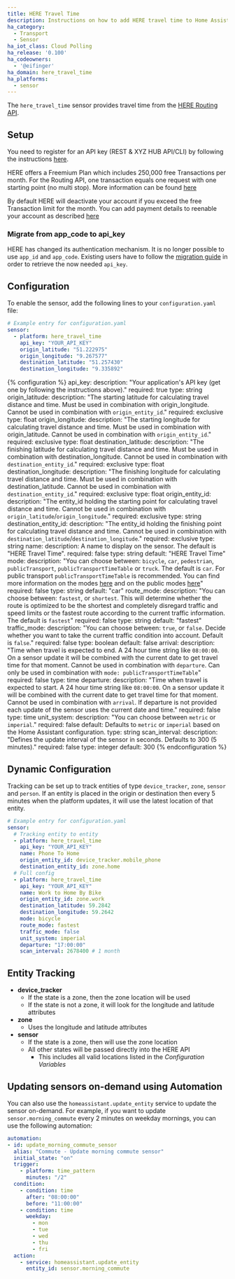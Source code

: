 ```yaml
---
title: HERE Travel Time
description: Instructions on how to add HERE travel time to Home Assistant.
ha_category:
  - Transport
  - Sensor
ha_iot_class: Cloud Polling
ha_release: '0.100'
ha_codeowners:
  - '@eifinger'
ha_domain: here_travel_time
ha_platforms:
  - sensor
---
```


The `here_travel_time` sensor provides travel time from the [HERE Routing API](https://developer.here.com/documentation/routing/topics/introduction.html).

## Setup

You need to register for an API key (REST & XYZ HUB API/CLI) by following the instructions [here](https://developer.here.com/documentation/routing/topics/introduction.html?create=Freemium-Basic&keepState=true&step=account).

HERE offers a Freemium Plan which includes 250,000 free Transactions per month. For the Routing API, one transaction equals one request with one starting point (no multi stop). More information can be found [here](https://developer.here.com/faqs#payment-subscription)

By default HERE will deactivate your account if you exceed the free Transaction limit for the month. You can add payment details to reenable your account as described [here](https://developer.here.com/faqs)

### Migrate from app_code to api_key

HERE has changed its authentication mechanism. It is no longer possible to use `app_id` and `app_code`. Existing users have to follow the [migration guide](https://developer.here.com/documentation/authentication/dev_guide/topics/api-key-credentials.html) in order to retrieve the now needed `api_key`.

## Configuration

To enable the sensor, add the following lines to your `configuration.yaml` file:

```yaml
# Example entry for configuration.yaml
sensor:
  - platform: here_travel_time
    api_key: "YOUR_API_KEY"
    origin_latitude: "51.222975"
    origin_longitude: "9.267577"
    destination_latitude: "51.257430"
    destination_longitude: "9.335892"
```

{% configuration %}
api_key:
  description: "Your application's API key (get one by following the instructions above)."
  required: true
  type: string
origin_latitude:
  description: "The starting latitude for calculating travel distance and time. Must be used in combination with origin_longitude. Cannot be used in combination with `origin_entity_id`."
  required: exclusive
  type: float
origin_longitude:
  description: "The starting longitude for calculating travel distance and time. Must be used in combination with origin_latitude. Cannot be used in combination with `origin_entity_id`."
  required: exclusive
  type: float
destination_latitude:
  description: "The finishing latitude for calculating travel distance and time. Must be used in combination with destination_longitude. Cannot be used in combination with `destination_entity_id`."
  required: exclusive
  type: float
destination_longitude:
  description: "The finishing longitude for calculating travel distance and time. Must be used in combination with destination_latitude. Cannot be used in combination with `destination_entity_id`."
  required: exclusive
  type: float
origin_entity_id:
  description: "The entity_id holding the starting point for calculating travel distance and time. Cannot be used in combination with `origin_latitude`/`origin_longitude`."
  required: exclusive
  type: string
destination_entity_id:
  description: "The entity_id holding the finishing point for calculating travel distance and time. Cannot be used in combination with `destination_latitude`/`destination_longitude`."
  required: exclusive
  type: string
name:
  description: A name to display on the sensor. The default is "HERE Travel Time".
  required: false
  type: string
  default: "HERE Travel Time"
mode:
  description: "You can choose between: `bicycle`, `car`, `pedestrian`, `publicTransport`, `publicTransportTimeTable` or `truck`. The default is `car`. For public transport `publicTransportTimeTable` is recommended. You can find more information on the modes [here](https://developer.here.com/documentation/routing/topics/transport-modes.html) and on the public modes [here](https://developer.here.com/documentation/routing/topics/public-transport-routing.html)"
  required: false
  type: string
  default: "car"
route_mode:
  description: "You can choose between: `fastest`, or `shortest`. This will determine whether the route is optimized to be the shortest and completely disregard traffic and speed limits or the fastest route according to the current traffic information. The default is `fastest`"
  required: false
  type: string
  default: "fastest"
traffic_mode:
  description: "You can choose between: `true`, or `false`. Decide whether you want to take the current traffic condition into account. Default is `false`."
  required: false
  type: boolean
  default: false
arrival:
  description: "Time when travel is expected to end. A 24 hour time string like `08:00:00`. On a sensor update it will be combined with the current date to get travel time for that moment. Cannot be used in combination with `departure`. Can only be used in combination with `mode: publicTransportTimeTable`"
  required: false
  type: time
departure:
  description: "Time when travel is expected to start. A 24 hour time string like `08:00:00`. On a sensor update it will be combined with the current date to get travel time for that moment. Cannot be used in combination with `arrival`. If departure is not provided each update of the sensor uses the current date and time." 
  required: false
  type: time
unit_system:
  description: "You can choose between `metric` or `imperial`."
  required: false
  default: Defaults to `metric` or `imperial` based on the Home Assistant configuration.
  type: string
scan_interval:
  description: "Defines the update interval of the sensor in seconds. Defaults to 300 (5 minutes)."
  required: false
  type: integer
  default: 300
{% endconfiguration %}

## Dynamic Configuration

Tracking can be set up to track entities of type `device_tracker`, `zone`, `sensor` and `person`. If an entity is placed in the origin or destination then every 5 minutes when the platform updates, it will use the latest location of that entity.

```yaml
# Example entry for configuration.yaml
sensor:
  # Tracking entity to entity
  - platform: here_travel_time
    api_key: "YOUR_API_KEY"
    name: Phone To Home
    origin_entity_id: device_tracker.mobile_phone
    destination_entity_id: zone.home
  # Full config
  - platform: here_travel_time
    api_key: "YOUR_API_KEY"
    name: Work to Home By Bike
    origin_entity_id: zone.work
    destination_latitude: 59.2842
    destination_longitude: 59.2642
    mode: bicycle
    route_mode: fastest
    traffic_mode: false
    unit_system: imperial
    departure: "17:00:00"
    scan_interval: 2678400 # 1 month
```

## Entity Tracking

- **device_tracker**
  - If the state is a zone, then the zone location will be used
  - If the state is not a zone, it will look for the longitude and latitude attributes
- **zone**
  - Uses the longitude and latitude attributes
- **sensor**
  - If the state is a zone, then will use the zone location
  - All other states will be passed directly into the HERE API
    - This includes all valid locations listed in the *Configuration Variables*

## Updating sensors on-demand using Automation

You can also use the `homeassistant.update_entity` service to update the sensor on-demand. For example, if you want to update `sensor.morning_commute` every 2 minutes on weekday mornings, you can use the following automation:

```yaml
automation:
- id: update_morning_commute_sensor
  alias: "Commute - Update morning commute sensor"
  initial_state: "on"
  trigger:
    - platform: time_pattern
      minutes: "/2"
  condition:
    - condition: time
      after: "08:00:00"
      before: "11:00:00"
    - condition: time
      weekday:
        - mon
        - tue
        - wed
        - thu
        - fri
  action:
    - service: homeassistant.update_entity
      entity_id: sensor.morning_commute
```

